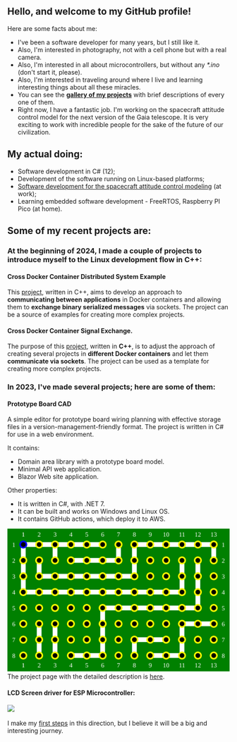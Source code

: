 ## Hello, and welcome to my GitHub profile!
Here are some facts about me:
- I've been a software developer for many years, but I still like it.
- Also, I'm interested in photography, not with a cell phone but with a real camera.
- Also, I'm interested in all about microcontrollers, but without any *\*.ino* (don't start it, please).
- Also, I'm interested in traveling around where I live and learning interesting things about all these miracles.
- You can see the **[gallery of my projects](https://github.com/K-S-K/CV/blob/main/README.md#project-gallery)** with brief descriptions of every one of them.
- Right now, I have a fantastic job. I'm working on the spacecraft attitude control model for the next version of the Gaia telescope. It is very exciting to work with incredible people for the sake of the future of our civilization.

## My actual doing:

- Software development in C# (12);
- Development of the software running on Linux-based platforms;
- [Software development for the spacecraft attitude control modeling](https://github.com/K-S-K/CV/blob/main/Articles/36_GaiaSDT/Article.md) (at work);
- Learning embedded software development - FreeRTOS, Raspberry PI Pico (at home).

## Some of my recent projects are:
### At the beginning of 2024, I made a couple of projects to introduce myself to the Linux development flow in C++:
#### Cross Docker Container Distributed System Example
This [project](https://github.com/K-S-K/CCCS), written in C++, aims to develop an approach to **communicating between applications** in Docker containers and allowing them to **exchange binary serialized messages** via sockets. The project can be a source of examples for creating more complex projects.

#### Cross Docker Container Signal Exchange.
The purpose of this [project](https://github.com/K-S-K/CCSS), written in **C++**, is to adjust the approach of creating several projects in **different Docker containers** and let them **communicate via sockets**. The project can be used as a template for creating more complex projects.

### In 2023, I've made several projects; here are some of them:
#### Prototype Board CAD
A simple editor for prototype board wiring planning with effective storage files in a version-management-friendly format.<be>
The project is written in C# for use in a web environment. 

It contains:
- Domain area library with a prototype board model.
- Minimal API web application.
- Blazor Web site application.

Other properties:
- It is written in C#, with .NET 7.
- It can be built and works on Windows and Linux OS.
- It contains GitHub actions, which deploy it to AWS.

![Demo Board](https://github.com/K-S-K/BreadBoardCad/blob/master/BBCAD.Doc/board-1.svg)<br>
The project page with the detailed description is [here](https://github.com/K-S-K/CV/blob/main/Articles/30_BBCAD/Article.md).

#### LCD Screen driver for ESP Microcontroller:<br>
![](https://github.com/K-S-K/ESP32-02-OLed-SSD1366/blob/master/docs/oled.gif)

I make my [first steps](https://github.com/K-S-K/ESP32-02-OLed-SSD1366/blob/master/docs/Ch01_LostBits.md) in this direction, but I believe it will be a big and interesting journey.
